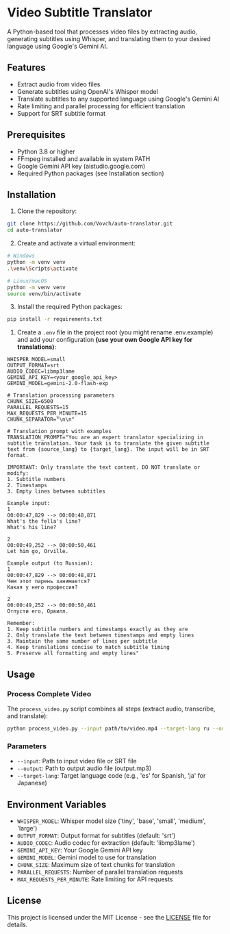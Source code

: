 # Video Subtitle Translator

A Python-based tool that processes video files by extracting audio, generating subtitles using Whisper, and translating them to your desired language using Google's Gemini AI.

## Features

- Extract audio from video files
- Generate subtitles using OpenAI's Whisper model
- Translate subtitles to any supported language using Google's Gemini AI
- Rate limiting and parallel processing for efficient translation
- Support for SRT subtitle format

## Prerequisites

- Python 3.8 or higher
- FFmpeg installed and available in system PATH
- Google Gemini API key (aistudio.google.com)
- Required Python packages (see Installation section)

## Installation

1. Clone the repository:
```bash
git clone https://github.com/Vovch/auto-translator.git
cd auto-translator
```

2. Create and activate a virtual environment:
```bash
# Windows
python -m venv venv
.\venv\Scripts\activate

# Linux/macOS
python -m venv venv
source venv/bin/activate
```

3. Install the required Python packages:
```bash
pip install -r requirements.txt
```

1. Create a `.env` file in the project root (you might rename .env.example) and add your configuration **(use your own Google API key for translations)**:
```env
WHISPER_MODEL=small
OUTPUT_FORMAT=srt
AUDIO_CODEC=libmp3lame
GEMINI_API_KEY=<your_google_api_key>
GEMINI_MODEL=gemini-2.0-flash-exp

# Translation processing parameters
CHUNK_SIZE=6500
PARALLEL_REQUESTS=15
MAX_REQUESTS_PER_MINUTE=15
CHUNK_SEPARATOR="\n\n"

# Translation prompt with examples
TRANSLATION_PROMPT="You are an expert translator specializing in subtitle translation. Your task is to translate the given subtitle text from {source_lang} to {target_lang}. The input will be in SRT format.

IMPORTANT: Only translate the text content. DO NOT translate or modify:
1. Subtitle numbers
2. Timestamps
3. Empty lines between subtitles

Example input:
1
00:00:47,829 --> 00:00:48,871
What's the fella's line?
What's his line?

2
00:00:49,252 --> 00:00:50,461
Let him go, Orville.

Example output (to Russian):
1
00:00:47,829 --> 00:00:48,871
Чем этот парень занимается?
Какая у него профессия?

2
00:00:49,252 --> 00:00:50,461
Отпусти его, Орвилл.

Remember:
1. Keep subtitle numbers and timestamps exactly as they are
2. Only translate the text between timestamps and empty lines
3. Maintain the same number of lines per subtitle
4. Keep translations concise to match subtitle timing
5. Preserve all formatting and empty lines"

```

## Usage


### Process Complete Video
The `process_video.py` script combines all steps (extract audio, transcribe, and translate):

```bash
python process_video.py --input path/to/video.mp4 --target-lang ru --output path/to/output.mp3
```

### Parameters

- `--input`: Path to input video file or SRT file
- `--output`: Path to output audio file (output.mp3)
- `--target-lang`: Target language code (e.g., 'es' for Spanish, 'ja' for Japanese)

## Environment Variables

- `WHISPER_MODEL`: Whisper model size ('tiny', 'base', 'small', 'medium', 'large')
- `OUTPUT_FORMAT`: Output format for subtitles (default: 'srt')
- `AUDIO_CODEC`: Audio codec for extraction (default: 'libmp3lame')
- `GEMINI_API_KEY`: Your Google Gemini API key
- `GEMINI_MODEL`: Gemini model to use for translation
- `CHUNK_SIZE`: Maximum size of text chunks for translation
- `PARALLEL_REQUESTS`: Number of parallel translation requests
- `MAX_REQUESTS_PER_MINUTE`: Rate limiting for API requests

## License

This project is licensed under the MIT License - see the [LICENSE](LICENSE) file for details.
